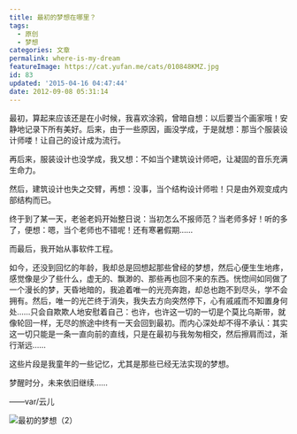 ```yaml
---
title: 最初的梦想在哪里？
tags:
  - 原创
  - 梦想
categories: 文章
permalink: where-is-my-dream
featureImage: https://cat.yufan.me/cats/010848KMZ.jpg
id: 83
updated: '2015-04-16 04:47:44'
date: 2012-09-08 05:31:14
---
```


最初，算起来应该还是在小时候，我喜欢涂鸦，曾暗自想：以后要当个画家哦！安静地记录下所有美好。后来，由于一些原因，画没学成，于是就想：那当个服装设计师喽！让自己的设计成为流行。

<!--more-->

再后来，服装设计也没学成，我又想：不如当个建筑设计师吧，让凝固的音乐充满生命力。

然后，建筑设计也失之交臂，再想：没事，当个结构设计师啦！只是由外观变成内部结构而已。

终于到了某一天，老爸老妈开始整日说：当初怎么不报师范？当老师多好！听的多了，便想：嗯，当个老师也不错呢！还有寒暑假期……

而最后，我开始从事软件工程。

如今，还没到回忆的年龄，我却总是回想起那些曾经的梦想，然后心便生生地疼，感觉像是少了些什么，虚无的、飘渺的、那些再也回不来的东西。恍惚间如同做了一个漫长的梦，天昏地暗的，我追着唯一的光亮奔跑，却总也跑不到尽头，学不会拥有。然后，唯一的光芒终于消失，我失去方向突然停下，心有戚戚而不知置身何处……只会自欺欺人地安慰着自己：也许，也许这一切的一切是个莫比乌斯带，就像轮回一样，无尽的旅途中终有一天会回到最初。而内心深处却不得不承认：其实这一切只能是一条一直向前的直线，只是在最初与我匆匆相交，然后擦肩而过，渐行渐远……

这些片段是我童年的一些记忆，尤其是那些已经无法实现的梦想。

梦醒时分，未来依旧继续……

——var/云儿

![最初的梦想（2）](https://cat.yufan.me/cats/010848Q14.jpg)

